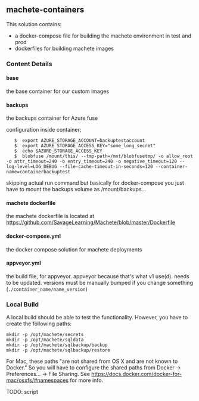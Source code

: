 ## machete-containers

This solution contains:
* a docker-compose file for building the machete environment in test and prod
* dockerfiles for building machete images

### Content Details

#### base
the base container for our custom images

#### backups
the backups container for Azure fuse

configuration inside container:
```
   $  export AZURE_STORAGE_ACCOUNT=backuptestaccount
   $  export AZURE_STORAGE_ACCESS_KEY="some_long_secret"
   $  echo $AZURE_STORAGE_ACCESS_KEY 
   $  blobfuse /mount/this/ --tmp-path=/mnt/blobfusetmp/ -o allow_root -o attr_timeout=240 -o entry_timeout=240 -o negative_timeout=120 --log-level=LOG_DEBUG --file-cache-timeout-in-seconds=120 --container-name=containerbackuptest
```
skipping actual run command but basically for docker-compose you just have to mount the backups volume as /mount/backups...

#### machete dockerfile
the machete dockerfile is located at https://github.com/SavageLearning/Machete/blob/master/Dockerfile

#### docker-compose.yml
the docker compose solution for machete deployments

#### appveyor.yml
the build file, for appveyor. appveyor because that's what v1 use(d). needs to be updated. versions must be manually bumped if you change something (`./container_name/name_version`)



### Local Build

A local build should be able to test the functionality. However, you have to create the following paths:
```
mkdir -p /opt/machete/secrets
mkdir -p /opt/machete/sqldata
mkdir -p /opt/machete/sqlbackup/backup
mkdir -p /opt/machete/sqlbackup/restore
```

For Mac, these paths "are not shared from OS X and are not known to Docker." So you will have to configure the shared paths from Docker -> Preferences... -> File Sharing.
See https://docs.docker.com/docker-for-mac/osxfs/#namespaces for more info.

TODO: script
